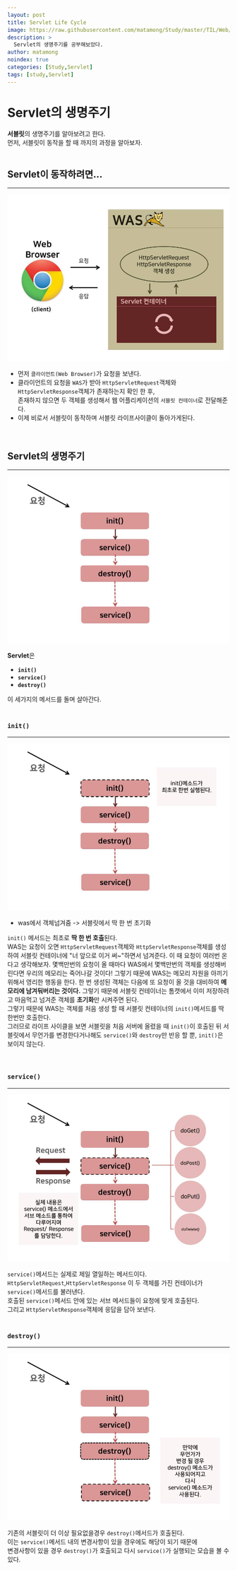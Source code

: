 ```yaml
---
layout: post
title: Servlet Life Cycle
image: https://raw.githubusercontent.com/matamong/Study/master/TIL/Web/Servlet/img/Servlet/ServletLifeCycle/%EC%8A%AC%EB%9D%BC%EC%9D%B4%EB%93%9C1.JPG
description: >
  Servlet의 생명주기를 공부해보았다.
author: matamong
noindex: true
categories: [Study,Servlet]
tags: [study,Servlet]
---
```


# Servlet의 생명주기

**서블릿**의 생명주기를 알아보려고 한다.<br>
먼저, 서블릿이 동작을 할 때 까지의 과정을 알아보자.<br>
<br>

## **Servlet**이 동작하려면...<br>
* * *
![ppt1](https://raw.githubusercontent.com/matamong/Study/master/TIL/Web/Servlet/img/Servlet/ServletLifeCycle/%EC%8A%AC%EB%9D%BC%EC%9D%B4%EB%93%9C1.JPG)

- 먼저 `클라이언트(Web Browser)`가 요청을 보낸다.
- 클라이언트의 요청을 `WAS`가 받아 `HttpServletRequest`객체와 `HttpServletResponse`객체가 존재하는지 확인 한 후,<br>
  존재하지 않으면 두 객체를 생성해서 웹 어플리케이션의 `서블릿 컨테이너`로 전달해준다.
- 이제 비로서 서블릿이 동작하며 서블릿 라이프사이클이 돌아가게된다.<br>
<br>

## **Servlet**의 생명주기 <br>
* * *
![ppt2](https://raw.githubusercontent.com/matamong/Study/master/TIL/Web/Servlet/img/Servlet/ServletLifeCycle/%EC%8A%AC%EB%9D%BC%EC%9D%B4%EB%93%9C2.JPG)

**Servlet**은 
- **`init()`**
- **`service()`**
- **`destroy()`** 

이 세가지의 메서드를 돌며 살아간다.<br>
<br>

### **`init()`**<br>
* * *
![init()ppt](https://raw.githubusercontent.com/matamong/Study/master/TIL/Web/Servlet/img/Servlet/ServletLifeCycle/%EC%8A%AC%EB%9D%BC%EC%9D%B4%EB%93%9C3.JPG)

- was에서 객체넘겨줌 -> 서블릿에서 딱 한 번 초기화 <br>

`init()` 메서드는 최초로 **딱 한 번 호출**된다.<br>
WAS는 요청이 오면 `HttpServletRequest`객체와 `HttpServletResponse`객체를 생성하여 서블릿 컨테이너에 "너 앞으로 이거 써~"하면서 넘겨준다. 이 때 요청이 여러번 온다고 생각해보자. 몇백만번의 요청이 올 때마다 WAS에서 몇백만번의 객체를 생성해버린다면 우리의 메모리는 죽어나갈 것이다! 그렇기 때문에 WAS는 메모리 자원을 아끼기 위해서 영리한 행동을 한다. 한 번 생성된 객체는 다음에 또 요청이 올 것을 대비하여 **메모리에 남겨둬버리는 것이다.** 그렇기 때문에 서블릿 컨테이너는 톰캣에서 이미 저장하려고 마음먹고 넘겨준 객체를 **초기화**만 시켜주면 된다. <br>
그렇기 때문에 WAS는 객체를 처음 생성 할 때 서블릿 컨테이너의  `init()`메서드를 딱 한번만 호출한다.<br> 
그러므로 라이프 사이클을 보면 서블릿을 처음 서버에 올렸을 때 `init()`이 호출된 뒤 서블릿에서 무언가를 변경한다거나해도 `service()`와 `destroy`만 반응 할 뿐, `init()`은 보이지 않는다.

<br>

### **`service()`**<br>
* * *
![service()ppt](https://raw.githubusercontent.com/matamong/Study/master/TIL/Web/Servlet/img/Servlet/ServletLifeCycle/%EC%8A%AC%EB%9D%BC%EC%9D%B4%EB%93%9C4.JPG)

`service()`메서드는 실제로 제일 열일하는 메서드이다.<br>
`HttpServletRequest`,`HttpServletResponse` 이 두 객체를 가진 컨테이너가 `service()`메서드를 불러낸다.<br>
호출된 `service()`메서드 안에 있는 서브 메서드들이 요청에 맞게 호출된다.<br>
그리고 `HttpServletResponse`객체에 응답을 담아 보낸다.<br>
<br>

### **`destroy()`**<br>
* * *
![service()ppt](https://raw.githubusercontent.com/matamong/Study/master/TIL/Web/Servlet/img/Servlet/ServletLifeCycle/%EC%8A%AC%EB%9D%BC%EC%9D%B4%EB%93%9C5.JPG)

기존의 서블릿이 더 이상 필요없을경우 `destroy()`메서드가 호출된다.<br>
이는 `service()`메서드 내의 변경사항이 있을 경우에도 해당이 되기 때문에<br>
변경사항이 있을 경우 `destroy()`가 호출되고 다시 `service()`가 실행되는 모습을 볼 수 있다.<br>




 
